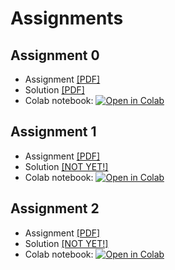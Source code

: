 # Assignments

## Assignment 0
* Assignment [[PDF]](https://github.com/pipeton8/6.864-advanced-nlp/blob/main/Assignments/Assignment%200/Assignment%200.pdf)
* Solution [[PDF]](https://github.com/pipeton8/6.864-advanced-nlp/blob/main/Assignments/Assignment%200/Assignment%200%20(Solution).pdf)
* Colab notebook: [![Open in Colab](https://colab.research.google.com/assets/colab-badge.svg)](https://colab.research.google.com/github/pipeton8/6.864-advanced-nlp/blob/main/Assignments/Assignment%200/hw0.ipynb)

## Assignment 1

* Assignment [[PDF]](https://github.com/pipeton8/6.864-advanced-nlp/blob/main/Assignments/Assignment%201/Assignment%201.pdf)
* Solution [[NOT YET!]]()
* Colab notebook: [![Open in Colab](https://colab.research.google.com/assets/colab-badge.svg)](https://colab.research.google.com/github/pipeton8/6.864-advanced-nlp/blob/main/Assignments/Assignment%201/hw1.ipynb)

## Assignment 2

* Assignment [[PDF]](https://github.com/pipeton8/6.864-advanced-nlp/blob/main/Assignments/Assignment%202/Assignment%202.pdf)
* Solution [[NOT YET!]]()
* Colab notebook: [![Open in Colab](https://colab.research.google.com/assets/colab-badge.svg)](https://colab.research.google.com/github/pipeton8/6.864-advanced-nlp/blob/main/Assignments/Assignment%202/hw2.ipynb)
